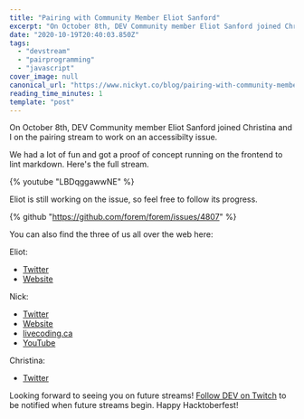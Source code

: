 ```yaml
---
title: "Pairing with Community Member Eliot Sanford"
excerpt: "On October 8th, DEV Community member Eliot Sanford joined Christina and I on the pairing stream to..."
date: "2020-10-19T20:40:03.850Z"
tags:
  - "devstream"
  - "pairprogramming"
  - "javascript"
cover_image: null
canonical_url: "https://www.nickyt.co/blog/pairing-with-community-member-eliot-sanford-f7a/"
reading_time_minutes: 1
template: "post"
---
```


On October 8th, DEV Community member Eliot Sanford joined Christina and I on the pairing stream to work on an accessibilty issue.

We had a lot of fun and got a proof of concept running on the frontend to lint markdown. Here's the full stream.

{% youtube "LBDqggawwNE" %}

Eliot is still working on the issue, so feel free to follow its progress.

{% github "https://github.com/forem/forem/issues/4807" %}

You can also find the three of us all over the web here:

Eliot:

- [Twitter](https://twitter.com/techieEliot)
- [Website](https://techieeliot.com/)

Nick:

- [Twitter](https://twitter.com/nickytonline)
- [Website](https://iamdeveloper.com/)
- [livecoding.ca](https://livecoding.ca)
- [YouTube](https://youtube.iamdeveloper.com)

Christina:

- [Twitter](https://twitter.com/coffeecraftcode)

Looking forward to seeing you on future streams! [Follow DEV on Twitch](twitch.tv/thepracticaldev) to be notified when future streams begin. Happy Hacktoberfest!
